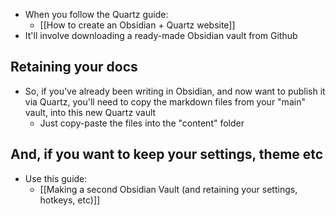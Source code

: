 - When you follow the Quartz guide:
	- [[How to create an Obsidian + Quartz website]]
- It'll involve downloading a ready-made Obsidian vault from Github
## Retaining your docs
- So, if you've already been writing in Obsidian, and now want to publish it via Quartz, you'll need to copy the markdown files from your "main" vault, into this new Quartz vault
	- Just copy-paste the files into the "content" folder
## And, if you want to keep your settings, theme etc
- Use this guide:
	- [[Making a second Obsidian Vault (and retaining your settings, hotkeys, etc)]]